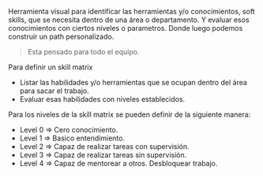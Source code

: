 Herramienta visual para identificar las herramientas y/o conocimientos, soft skills, que se necesita dentro de una área o departamento. Y evaluar esos conocimientos con ciertos niveles o parametros. Donde luego podemos construir un path personalizado.

> Esta pensado para todo el equipo.

Para definir un skill matrix

- Listar las habilidades y/o herramientas que se ocupan dentro del área para sacar el trabajo.
- Evaluar esas habilidades con niveles establecidos.

Para los niveles de la skill matrix se pueden definir de la siguiente manera:

- Level 0 ⇒ Cero conocimiento.
- Level 1 ⇒ Basico entendimiento.
- Level 2 ⇒ Capaz de realizar tareas con supervisión.
- Level 3 ⇒ Capaz de realizar tareas sin supervisión.
- Level 4 ⇒ Capaz de mentorear a otros. Desbloquear trabajo.

